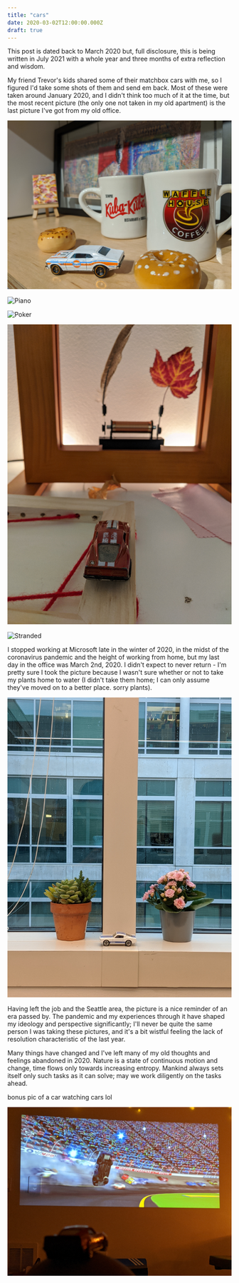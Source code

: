 ```yaml
---
title: "cars"
date: 2020-03-02T12:00:00.000Z
draft: true
---
```


This post is dated back to March 2020 but, full disclosure, this is being written in July 2021 with a whole year and three months of extra reflection and wisdom.

My friend Trevor's kids shared some of their matchbox cars with me, so I figured I'd take some shots of them and send em back. Most of these were taken around January 2020, and I didn't think too much of it at the time, but the most recent picture (the only one not taken in my old apartment) is the last picture I've got from my old office.

![Art](/images/car_shots/art.jpg?resize=1200 'art')

![Piano](/images/car_shots/piano.jpg?resize=1200 'piano')

![Poker](/images/car_shots/poker.jpg?resize=1200 'poker')

![Frame](/images/car_shots/frame.jpg?resize=1200 'frame')

![Stranded](/images/car_shots/stranded.jpg?resize=1200 'stranded')

I stopped working at Microsoft late in the winter of 2020, in the midst of the coronavirus pandemic and the height of working from home, but my last day in the office was March 2nd, 2020. I didn't expect to never return - I'm pretty sure I took the picture because I wasn't sure whether or not to take my plants home to water (I didn't take them home; I can only assume they've moved on to a better place. sorry plants).

![Office](/images/car_shots/office.jpg?resize=1200 'office')

Having left the job and the Seattle area, the picture is a nice reminder of an era passed by. The pandemic and my experiences through it have shaped my ideology and perspective significantly; I'll never be quite the same person I was taking these pictures, and it's a bit wistful feeling the lack of resolution characteristic of the last year.

Many things have changed and I've left many of my old thoughts and feelings abandoned in 2020. Nature is a state of continuous motion and change, time flows only towards increasing entropy. Mankind always sets itself only such tasks as it can solve; may we work diligently on the tasks ahead.

bonus pic of a car watching cars lol

![Cars](/images/car_shots/cars.jpg?resize=1200 'cars')